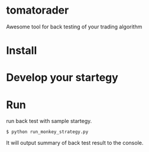 # tomatorader

Awesome tool for back testing of your trading algorithm

# Install

# Develop your startegy

# Run

run back test with sample startegy.
```
$ python run_monkey_strategy.py
```

It will output summary of back test result to the console.
